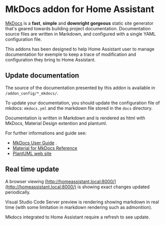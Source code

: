 # MkDocs addon for Home Assistant

[MkDocs](https://www.mkdocs.org) is a **fast**, **simple** and **downright gorgeous** static site generator that's geared towards building project documentation. Documentation source files are written in Markdown, and configured with a single YAML configuration file.

This addons has been designed to help Home Assistant user to manage documentation for exemple to keep a trace of modification and configuration they bring to Home Assistant.

## Update documentation

The source of the documentation presented by this addon is available in `/addon_config/*_mkdocs/`.

To update your documentation, you should update the configuration file of mkdocs: `mkdocs.yml` and the markdown file stored in the `docs` directory.

Documentation is written in Markdown and is rendered as html with MkDocs, Material Design extention and plantuml.

For further informations and guide see:

- [MkDocs User Guide](https://www.mkdocs.org/user-guide/writing-your-docs/) .
- [Material for MkDocs Reference](https://squidfunk.github.io/mkdocs-material/reference/)
- [PlantUML web site](https://plantuml.com)

## Real time update

A browser viewing [http://homeassistant.local:8000/](http://homeassistant.local:8000/) is showing exact changes updated periodically.

Visual Studio Code Server preview is rendering showing markdown in real time (with some limitation in markdown rendering such as admonition).

Mkdocs integrated to Home Assistant require a refresh to see update.
